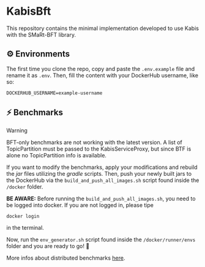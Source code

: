 # KabisBft

This repository contains the minimal implementation developed to use Kabis with the SMaRt-BFT library.

## ⚙️ Environments

The first time you clone the repo, copy and paste the `.env.example` file and rename it as `.env`. Then, fill the
content with your DockerHub username, like so:

```shell 
DOCKERHUB_USERNAME=example-username
```

## ⚡️ Benchmarks

> [!WARNING]  
> BFT-only benchmarks are not working with the latest version. A list of TopicPartition must be passed to the
> KabisServiceProxy,
> but since BTF is alone no TopicPartition info is available.

If you want to modify the benchmarks, apply your modifications and rebuild the _jar_ files utilizing the _gradle_
scripts. Then, push your newly built jars
to the DockerHub via the `build_and_push_all_images.sh` script found inside the `/docker` folder.

**BE AWARE:** Before running the `build_and_push_all_images.sh`, you need to be logged into docker. If you are not
logged in, please tipe

```shell 
docker login
```

in the terminal.

Now, run the `env_generator.sh` script found inside the `/docker/runner/envs` folder and you are ready to go! 🚀

More infos about distributed benchmarks [here](/docker/benchmark/runner/distributed/README.md).

